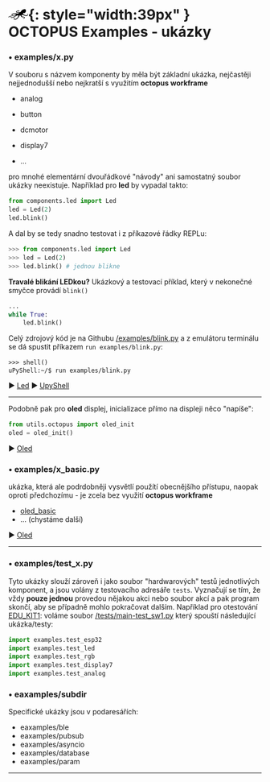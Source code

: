 # ![logo](img/logo_small.png){: style="width:39px" } OCTOPUS Examples - ukázky

### • examples/x.py

V souboru s názvem komponenty by měla být základní ukázka, nejčastěji nejjednodušší nebo nejkratší s využitím **octopus workframe**

- analog
- button
- dcmotor
- display7

- ...

pro mnohé elementární dvouřádkové "návody" ani samostatný soubor ukázky neexistuje. Například pro **led** by vypadal takto:

```python
from components.led import Led
led = Led(2)
led.blink()
```
A dal by se tedy snadno testovat i z příkazové řádky REPLu:
```python
>>> from components.led import Led
>>> led = Led(2)
>>> led.blink() # jednou blikne
```

**Travalé blikání LEDkou?** Ukázkový a testovací příklad, který v nekonečné smyčce provádí `blink()`
```python
...
while True:
    led.blink()
```

Celý zdrojový kód je na Githubu [/examples/blink.py](https://github.com/octopusengine/octopuslab/blob/master/esp32-micropython/examples/blink.py)
a z emulátoru terminálu se dá spustit příkazem `run examples/blink.py`:
```
>>> shell()
uPyShell:~/$ run examples/blink.py
```

► [Led](/basicdoc/#led) ► [UpyShell](/ws-upyshell)

---

Podobně pak pro **oled** displej, inicializace přímo na displeji něco "napíše":
```python
from utils.octopus import oled_init
oled = oled_init()
```
► [Oled](/basicdoc/#oled)

### • examples/x_basic.py

ukázka, která ale podrdobněji vysvětlí použítí obecnějšího přístupu, naopak oproti předchozímu - je zcela bez využití **octopus workframe**

- [oled_basic](https://github.com/octopusengine/octopuslab/blob/master/esp32-micropython/examples/oled_basic.py)
- ... (chystáme další)

► [Oled](/basicdoc/#oled)

---

### • examples/test_x.py

Tyto ukázky slouží zároveň i jako soubor "hardwarových" testů jednotlivých komponent, a jsou volány z testovacího adresáře `tests`. Vyznačují se tím, že vždy **pouze jednou** provedou nějakou akci nebo soubor akcí a pak program skončí, aby se případně mohlo pokračovat dalším.
Například pro otestování [EDU_KIT1](/proj-edukit1): voláme soubor [/tests/main-test_sw1.py](https://github.com/octopusengine/octopuslab/blob/master/esp32-micropython/tests/main-test_sw1.py) který spouští následující ukázka/testy:

```python
import examples.test_esp32
import examples.test_led
import examples.test_rgb
import examples.test_display7
import examples.test_analog
```

### • eaxamples/subdir

Specifické ukázky jsou v podaresářích:

- eaxamples/ble
- eaxamples/pubsub
- eaxamples/asyncio
- eaxamples/database
- eaxamples/param

---
